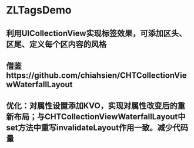 # ZLTagsDemo
## 利用UICollectionView实现标签效果，可添加区头、区尾、定义每个区内容的风格
## 借鉴https://github.com/chiahsien/CHTCollectionViewWaterfallLayout
## 优化：对属性设置添加KVO，实现对属性改变后的重新布局；与CHTCollectionViewWaterfallLayout中set方法中重写invalidateLayout作用一致。减少代码量
